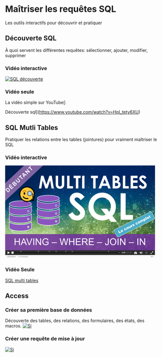 # Maîtriser les requêtes SQL
Les outils interactifs pour découvrir et pratiquer

## Découverte SQL
À quoi servent les différentes requêtes: sélectionner, ajouter, modifier, supprimer

### Vidéo interactive

[![SQL découverte](https://raw.githubusercontent.com/fxpar/h5p-apps/main/apps/decouverte-sql/Image.png)](https://fxpar.github.io/h5p-apps/apps/decouverte-sql/)

### Vidéo seule

La vidéo simple sur YouTube[:

Découverte sql](https://www.youtube.com/watch?v=HpI_tety6XU)

## SQL Mutli Tables

Pratiquer les relations entre les tables (jointures) pour vraiment maîtriser le SQL

### Vidéo interactive
[![SQL Multi Tables](https://raw.githubusercontent.com/fxpar/h5p-apps/main/apps/sql-multi-tables/Image.png)](https://fxpar.github.io/h5p-apps/apps/sql-multi-tables/)

### Vidéo Seule
[SQL multi tables](https://www.youtube.com/watch?v=Wdd_K9t7ZwI)



## Access

### Créer sa première base de données
Découverte des tables, des relations, des formulaires, des états, des macros.
[![Si](https://i.ytimg.com/vi/-kgEwheLY4M/hqdefault.jpg)](
https://www.youtube.com/watch?v=-kgEwheLY4M)

### Créer une requête de mise à jour
[![Si](https://i.ytimg.com/vi/iNsyjBTWqIk/hqdefault.jpg)](
https://www.youtube.com/watch?v=iNsyjBTWqIk)


